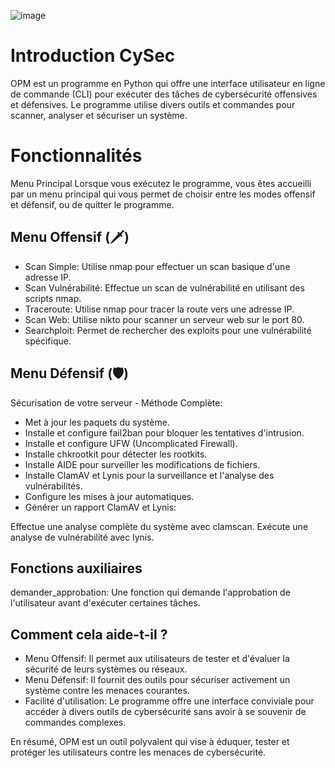 ![image](https://github.com/Mr3lishOfficiel/CySec/assets/152335477/43bf8212-a485-4202-a241-7e74811013ff)

# Introduction CySec
OPM est un programme en Python qui offre une interface utilisateur en ligne de commande (CLI) pour exécuter des tâches de cybersécurité offensives et défensives. Le programme utilise divers outils et commandes pour scanner, analyser et sécuriser un système.


# Fonctionnalités
Menu Principal
Lorsque vous exécutez le programme, vous êtes accueilli par un menu principal qui vous permet de choisir entre les modes offensif et défensif, ou de quitter le programme.

## Menu Offensif (🗡️)
- Scan Simple: Utilise nmap pour effectuer un scan basique d'une adresse IP.
- Scan Vulnérabilité: Effectue un scan de vulnérabilité en utilisant des scripts nmap.
- Traceroute: Utilise nmap pour tracer la route vers une adresse IP.
- Scan Web: Utilise nikto pour scanner un serveur web sur le port 80.
- Searchploit: Permet de rechercher des exploits pour une vulnérabilité spécifique.

## Menu Défensif (🛡️)
Sécurisation de votre serveur - Méthode Complète:

- Met à jour les paquets du système.
- Installe et configure fail2ban pour bloquer les tentatives d'intrusion.
- Installe et configure UFW (Uncomplicated Firewall).
- Installe chkrootkit pour détecter les rootkits.
- Installe AIDE pour surveiller les modifications de fichiers.
- Installe ClamAV et Lynis pour la surveillance et l'analyse des vulnérabilités.
- Configure les mises à jour automatiques.
- Générer un rapport ClamAV et Lynis:

Effectue une analyse complète du système avec clamscan.
Exécute une analyse de vulnérabilité avec lynis.

## Fonctions auxiliaires

demander_approbation: Une fonction qui demande l'approbation de l'utilisateur avant d'exécuter certaines tâches.

## Comment cela aide-t-il ?

- Menu Offensif: Il permet aux utilisateurs de tester et d'évaluer la sécurité de leurs systèmes ou réseaux.
- Menu Défensif: Il fournit des outils pour sécuriser activement un système contre les menaces courantes.
- Facilité d'utilisation: Le programme offre une interface conviviale pour accéder à divers outils de cybersécurité sans avoir à se souvenir de commandes complexes.

En résumé, OPM est un outil polyvalent qui vise à éduquer, tester et protéger les utilisateurs contre les menaces de cybersécurité.
